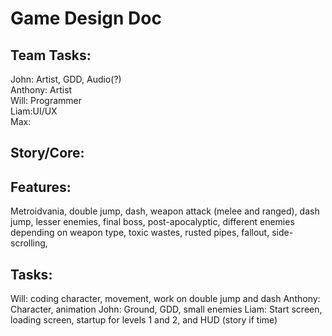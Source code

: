 # Game Design Doc
## Team Tasks:
John: Artist, GDD, Audio(?)\
Anthony: Artist\
Will: Programmer\
Liam:UI/UX \
Max:
## Story/Core:


## Features: 
Metroidvania, double jump, dash, weapon attack (melee and ranged), dash jump, lesser enemies, final boss, post-apocalyptic, different enemies depending on weapon type, toxic wastes, rusted pipes, fallout, side-scrolling, 
## Tasks:
Will: coding character, movement, work on double jump and dash
Anthony: Character, animation
John: Ground, GDD, small enemies
Liam: Start screen, loading screen, startup for levels 1 and 2, and HUD (story if time)

